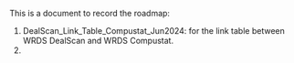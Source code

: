 This is a document to record the roadmap: 

1.    DealScan_Link_Table_Compustat_Jun2024: for the link table between WRDS DealScan and WRDS Compustat.
2.    
